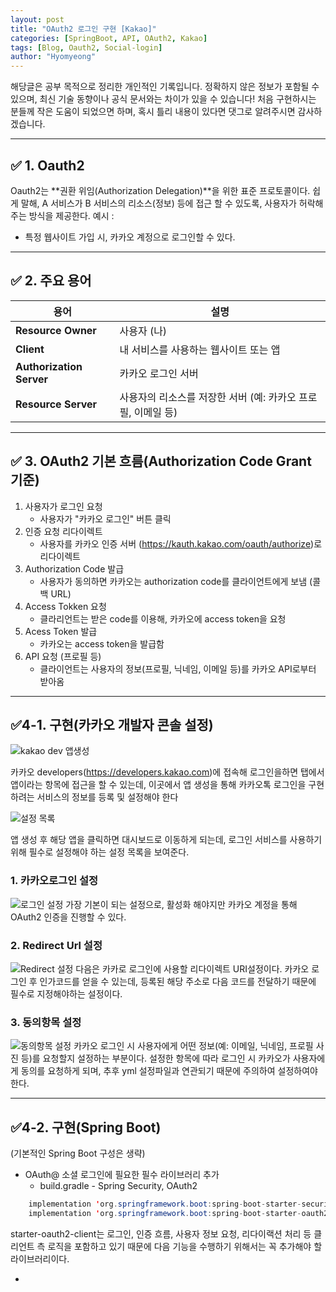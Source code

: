 ```yaml
---
layout: post
title: "OAuth2 로그인 구현 [Kakao]"
categories: [SpringBoot, API, OAuth2, Kakao]
tags: [Blog, Oauth2, Social-login]
author: "Hyomyeong"
---
```

 해당글은 공부 목적으로 정리한 개인적인 기록입니다.
 정확하지 않은 정보가 포함될 수 있으며, 최신 기술 동향이나 공식 문서와는 차이가 있을 수 있습니다!
 처음 구현하시는 분들께 작은 도움이 되었으면 하며, 혹시 틀리 내용이 있다면 댓그로 알려주시면 감사하겠습니다.

 ---
## ✅ 1. Oauth2

 Oauth2는 **권환 위임(Authorization Delegation)**을 위한 표준 프로토콜이다.
 쉽게 말해, A 서비스가 B 서비스의 리소스(정보) 등에 접근 할 수 있도록, 사용자가 허락해주는 방식을 제공한다.
 예시 :
 - 특정 웹사이트 가입 시, 카카오 계정으로 로그인할 수 있다.

 ---
## ✅ 2. 주요 용어

| 용어                       | 설명                                   |
| ------------------------ | ------------------------------------ |
| **Resource Owner**       | 사용자 (나)                              |
| **Client**               | 내 서비스를 사용하는 웹사이트 또는 앱                |
| **Authorization Server** | 카카오 로그인 서버                           |
| **Resource Server**      | 사용자의 리소스를 저장한 서버 (예: 카카오 프로필, 이메일 등) |

---
## ✅ 3. OAuth2 기본 흐름(Authorization Code Grant 기준)
1. 사용자가 로그인 요청
    - 사용자가 "카카오 로그인" 버튼 클릭
2. 인증 요청 리다이렉트
    - 사용자를 카카오 인증 서버 (https://kauth.kakao.com/oauth/authorize)로 리다이렉트
3. Authorization Code 발급
    - 사용자가 동의하면 카카오는 authorization code를 클라이언트에게 보냄 (콜백 URL)
4. Access Tokken 요청
    - 클라리언트는 받은 code를 이용해, 카카오에 access token을 요청
5. Acess Token 발급
    - 카카오는 access token을 발급함
6. API 요청 (프로필 등)
    - 클라이언트는 사용자의 정보(프로필, 닉네임, 이메일 등)를 카카오 API로부터 받아옴

---
## ✅4-1. 구현(카카오 개발자 콘솔 설정)
![kakao dev 앱생성](/assets/img/oauth2-2-2025.jpeg)

카카오 developers(https://developers.kakao.com)에 접속해 로그인을하면 탭에서 앱이라는 항목에 접근을 할 수 있는데, 이곳에서 앱 생성을 통해 카카오톡 로그인을 구현하려는 서비스의 정보를 등록 및 설정해야 한다

![설정 목록](/assets/img/oauth2-3-2025.jpeg)

앱 생성 후 해당 앱을 클릭하면 대시보드로 이동하게 되는데, 로그인 서비스를 사용하기 위해 필수로 설정해야 하는 설정 목록을 보여준다.

### 1. 카카오로그인 설정
![로그인 설정](/assets/img/oauth2-4-2025.jpeg)
가장 기본이 되는 설정으로, 활성화 해야지만 카카오 계정을 통해 OAuth2 인증을 진행할 수 있다.

### 2. Redirect Url 설정
![Redirect 설정](/assets/img/oauth2-5-2025.jpeg)
다음은 카카로 로그인에 사용할 리다이렉트 URI설정이다.
카카오 로그인 후 인가코드를 얻을 수 있는데, 등록된 해당 주소로 다음 코드를 전달하기 때문에 필수로 지정해야하는 설정이다.

### 3. 동의항목 설정
![동의항목 설정](/assets/img/oauth2-6-2025.jpeg)
카카오 로그인 시 사용자에게 어떤 정보(예: 이메일, 닉네임, 프로필 사진 등)를 요청할지 설정하는 부분이다.
설정한 항목에 따라 로그인 시 카카오가 사용자에게 동의를 요청하게 되며, 추후 yml 설정파일과 연관되기 때문에 주의하여 설정하여야한다.


---
## ✅4-2. 구현(Spring Boot)
(기본적인 Spring Boot 구성은 생략)

- OAuth@ 소셜 로그인에 필요한 필수 라이브러리 추가
    - build.gradle - Spring Security, OAuth2
```java
    implementation 'org.springframework.boot:spring-boot-starter-security'
    implementation 'org.springframework.boot:spring-boot-starter-oauth2-client'
```

starter-oauth2-client는 로그인, 인증 흐름, 사용자 정보 요청, 리다이랙션 처리 등 클리언트 측 로직을 포함하고 있기 때문에 다음 기능을 수행하기 위해서는 꼭 추가해야 할 라이브러리이다.

- 

